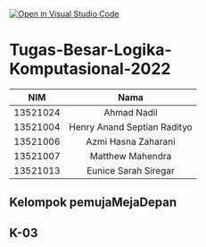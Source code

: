 [![Open in Visual Studio Code](https://classroom.github.com/assets/open-in-vscode-c66648af7eb3fe8bc4f294546bfd86ef473780cde1dea487d3c4ff354943c9ae.svg)](https://classroom.github.com/online_ide?assignment_repo_id=9253375&assignment_repo_type=AssignmentRepo)
# Tugas-Besar-Logika-Komputasional-2022
| NIM | Nama |
| :---: | :---: |
| 13521024 | Ahmad Nadil |
| 13521004 | Henry Anand Septian Radityo |
| 13521006 | Azmi Hasna Zaharani |
| 13521007 | Matthew Mahendra |
| 13521013 | Eunice Sarah Siregar |
## Kelompok pemujaMejaDepan
## K-03
